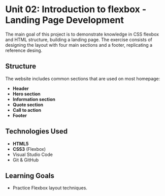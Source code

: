 # Unit 02: Introduction to flexbox - Landing Page Development

The main goal of this project is to demonstrate knowledge in CSS flexbox and HTML structure, building a landing page. The exercise consists of designing the layout with four main sections and a footer, replicating a reference desing.

## Structure

The website includes common sections that are used on most homepage:

- **Header**
- **Hero section**
- **Information section**
- **Quote section**
- **Call to action**
- **Footer**

## Technologies Used

- **HTML5**
- **CSS3** (Flexbox)
- Visual Studio Code
- Git & GitHub

## Learning Goals

- Practice Flexbox layout techniques.